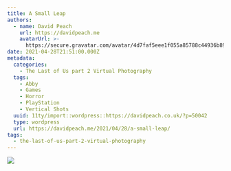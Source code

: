```yaml
---
title: A Small Leap
authors:
  - name: David Peach
    url: https://davidpeach.me
    avatarUrl: >-
      https://secure.gravatar.com/avatar/4d7faf5eee1f055a85788c44936b8995eaab6dfb004e7854ec747ccb272e91ee?s=96&d=mm&r=g
date: 2021-04-28T21:51:00.000Z
metadata:
  categories:
    - The Last of Us part 2 Virtual Photography
  tags:
    - Abby
    - Games
    - Horror
    - PlayStation
    - Vertical Shots
  uuid: 11ty/import::wordpress::https://davidpeach.co.uk/?p=50042
  type: wordpress
  url: https://davidpeach.me/2021/04/28/a-small-leap/
tags:
  - the-last-of-us-part-2-virtual-photography
---
```

[![](/assets/A-Small-Leap-632x1536-I9EsZx6yTtVo.jpg)](/assets/A-Small-Leap-632x1536-I9EsZx6yTtVo.jpg)